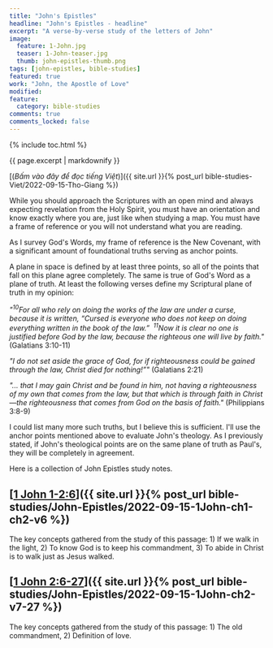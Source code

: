 ```yaml
---
title: "John's Epistles"
headline: "John's Epistles - headline"
excerpt: "A verse-by-verse study of the letters of John"
image: 
  feature: 1-John.jpg
  teaser: 1-John-teaser.jpg
  thumb: john-epistles-thumb.png
tags: [john-epistles, bible-studies]
featured: true
work: "John, the Apostle of Love"
modified:
feature:
  category: bible-studies
comments: true
comments_locked: false
---
```


{% include toc.html %}

{{ page.excerpt | markdownify }}

[(<em>Bấm vào đây để đọc tiếng Việt</em>)]({{ site.url }}{% post_url bible-studies-Viet/2022-09-15-Tho-Giang %})

While you should approach the Scriptures with an open mind and always expecting revelation from the Holy Spirit, you must have an orientation and know exactly where you are, just like when studying a map. You must have a frame of reference or you will not understand what you are reading.

As I survey God's Words, my frame of reference is the New Covenant, with a significant amount of foundational truths serving as anchor points.

A plane in space is defined by at least three points, so all of the points that fall on this plane agree completely. The same is true of God's Word as a plane of truth. At least the following verses define my Scriptural plane of truth in my opinion:

*"<sup>10</sup>For all who rely on doing the works of the law are under a curse, because it is written, “Cursed is everyone who does not keep on doing everything written in the book of the law.”  <sup>11</sup>Now it is clear no one is justified before God by the law, because the righteous one will live by faith."* (Galatians 3:10-11)

*"I do not set aside the grace of God, for if righteousness could be gained through the law, Christ died for nothing!”"* (Galatians 2:21)

*"... that I may gain Christ and be found in him, not having a righteousness of my own that comes from the law, but that which is through faith in Christ—the righteousness that comes from God on the basis of faith."* (Philippians 3:8-9)

I could list many more such truths, but I believe this is sufficient. I'll use the anchor points mentioned above to evaluate John's theology. As I previously stated, if John's theological points are on the same plane of truth as Paul's, they will be completely in agreement.

Here is a collection of John Epistles study notes.

##  [<u>1 John 1-2:6</u>]({{ site.url }}{% post_url bible-studies/John-Epistles/2022-09-15-1John-ch1-ch2-v6 %})

The key concepts gathered from the study of this passage: 1) If we walk in the light, 2) To know God is to keep his commandment, 3) To abide in Christ is to walk just as Jesus walked.

##  [<u>1 John 2:6-27</u>]({{ site.url }}{% post_url bible-studies/John-Epistles/2022-09-15-1John-ch2-v7-27 %})

The key concepts gathered from the study of this passage: 1) The old commandment, 2) Definition of love.
